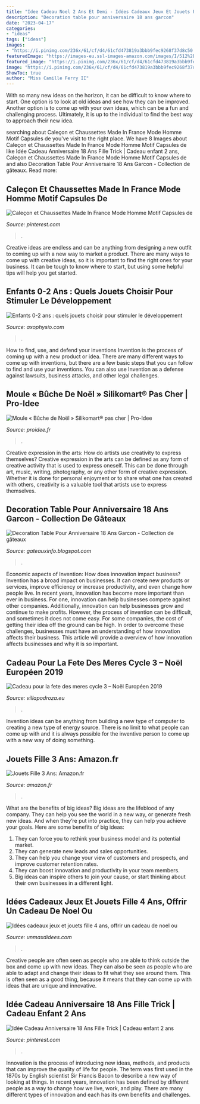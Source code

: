 ```yaml
---
title: "Idee Cadeau Noel 2 Ans Et Demi - Idées Cadeaux Jeux Et Jouets Fille 4 Ans, Offrir Un Cadeau De Noel Ou"
description: "Decoration table pour anniversaire 18 ans garcon"
date: "2023-04-17"
categories:
- "ideas"
tags: ["ideas"]
images:
- "https://i.pinimg.com/236x/61/cf/d4/61cfd473819a3bbb9fec9268f37d8c50.jpg?nii=t"
featuredImage: "https://images-eu.ssl-images-amazon.com/images/I/512%2BVe7uoyL._US500_.jpg"
featured_image: "https://i.pinimg.com/236x/61/cf/d4/61cfd473819a3bbb9fec9268f37d8c50.jpg?nii=t"
image: "https://i.pinimg.com/236x/61/cf/d4/61cfd473819a3bbb9fec9268f37d8c50.jpg?nii=t"
ShowToc: true
author: "Miss Camille Ferry II"
---
```



With so many new ideas on the horizon, it can be difficult to know where to start. One option is to look at old ideas and see how they can be improved. Another option is to come up with your own ideas, which can be a fun and challenging process. Ultimately, it is up to the individual to find the best way to approach their new idea.

	

		
searching about Caleçon et Chaussettes Made In France Mode Homme Motif Capsules de you've visit to the right place. We have 8 Images about Caleçon et Chaussettes Made In France Mode Homme Motif Capsules de like Idée Cadeau Anniversaire 18 Ans Fille Trick | Cadeau enfant 2 ans, Caleçon et Chaussettes Made In France Mode Homme Motif Capsules de and also Decoration Table Pour Anniversaire 18 Ans Garcon - Collection de gâteaux. Read more:
		
    
## Caleçon Et Chaussettes Made In France Mode Homme Motif Capsules De

<img loading=lazy src="https://i.pinimg.com/236x/61/cf/d4/61cfd473819a3bbb9fec9268f37d8c50.jpg?nii=t" onerror="this.onerror=null;this.src='https://tse4.mm.bing.net/th?id=OIP.Xp-EfIBGkg35Le-SPEi7ygAAAA&amp;pid=15.1';" alt="Caleçon et Chaussettes Made In France Mode Homme Motif Capsules de">

_Source: pinterest.com_

>. 

	

Creative ideas are endless and can be anything from designing a new outfit to coming up with a new way to market a product. There are many ways to come up with creative ideas, so it is important to find the right ones for your business. It can be tough to know where to start, but using some helpful tips will help you get started.

    
## Enfants 0-2 Ans : Quels Jouets Choisir Pour Stimuler Le Développement

<img loading=lazy src="https://axophysio.com/wp-content/uploads/2019/10/Jouets-enfants-0-2-ans.jpg" onerror="this.onerror=null;this.src='https://tse1.mm.bing.net/th?id=OIP.uN0AK45N3qaQc0MiUAJPqwHaE7&amp;pid=15.1';" alt="Enfants 0-2 ans : quels jouets choisir pour stimuler le développement">

_Source: axophysio.com_

>. 

	

How to find, use, and defend your inventions
Invention is the process of coming up with a new product or idea. There are many different ways to come up with inventions, but there are a few basic steps that you can follow to find and use your inventions. You can also use Invention as a defense against lawsuits, business attacks, and other legal challenges.

    
## Moule « Bûche De Noël » Silikomart® Pas Cher | Pro-Idee

<img loading=lazy src="https://img.proidee.fr/pimg/517/22/517_225583a_0318.jpg" onerror="this.onerror=null;this.src='https://tse3.mm.bing.net/th?id=OIP.DScdIAP518mCIm1L9mhGuAHaHa&amp;pid=15.1';" alt="Moule « Bûche de Noël » Silikomart® pas cher | Pro-Idee">

_Source: proidee.fr_

>. 

	

Creative expression in the arts: How do artists use creativity to express themselves?
Creative expression in the arts can be defined as any form of creative activity that is used to express oneself. This can be done through art, music, writing, photography, or any other form of creative expression. Whether it is done for personal enjoyment or to share what one has created with others, creativity is a valuable tool that artists use to express themselves.

    
## Decoration Table Pour Anniversaire 18 Ans Garcon - Collection De Gâteaux

<img loading=lazy src="https://i.pinimg.com/originals/d2/69/bb/d269bb3264622f0575e985bb2745c632.jpg" onerror="this.onerror=null;this.src='https://tse4.mm.bing.net/th?id=OIP.4VF9rMnt-2LbFZIQ06SZoQAAAA&amp;pid=15.1';" alt="Decoration Table Pour Anniversaire 18 Ans Garcon - Collection de gâteaux">

_Source: gateauxinfo.blogspot.com_

>. 

	

Economic aspects of Invention: How does innovation impact business?
Invention has a broad impact on businesses. It can create new products or services, improve efficiency or increase productivity, and even change how people live. In recent years, innovation has become more important than ever in business. For one, innovation can help businesses compete against other companies. Additionally, innovation can help businesses grow and continue to make profits. However, the process of invention can be difficult, and sometimes it does not come easy. For some companies, the cost of getting their idea off the ground can be high. In order to overcome these challenges, businesses must have an understanding of how innovation affects their business. This article will provide a overview of how innovation affects businesses and why it is so important.

    
## Cadeau Pour La Fete Des Meres Cycle 3 – Noël Européen 2019

<img loading=lazy src="http://cdn2.momes.net/var/momes/storage/images/media/images/edito-3/idee-cadeau-fete-des-meres/1172529-1-fre-FR/idee-cadeau-fete-des-meres_galerie_very_large.jpg" onerror="this.onerror=null;this.src='https://tse1.mm.bing.net/th?id=OIP.0MnW0Nv9o4LXQhUTZsyLUAHaEH&amp;pid=15.1';" alt="Cadeau pour la fete des meres cycle 3 – Noël Européen 2019">

_Source: villapodroza.eu_

>. 

	

Invention ideas can be anything from building a new type of computer to creating a new type of energy source. There is no limit to what people can come up with and it is always possible for the inventive person to come up with a new way of doing something.

    
## Jouets Fille 3 Ans: Amazon.fr

<img loading=lazy src="https://images-eu.ssl-images-amazon.com/images/I/512%2BVe7uoyL._US500_.jpg" onerror="this.onerror=null;this.src='https://tse4.mm.bing.net/th?id=OIP.c7Sz9-giKIFykDSXvh5OJAHaHa&amp;pid=15.1';" alt="Jouets Fille 3 Ans: Amazon.fr">

_Source: amazon.fr_

>. 

	

What are the benefits of big ideas?
Big ideas are the lifeblood of any company. They can help you see the world in a new way, or generate fresh new ideas. And when they’re put into practice, they can help you achieve your goals. Here are some benefits of big ideas: 
1. They can force you to rethink your business model and its potential market.
2. They can generate new leads and sales opportunities.
3. They can help you change your view of customers and prospects, and improve customer retention rates. 
4. They can boost innovation and productivity in your team members. 
5. Big ideas can inspire others to join your cause, or start thinking about their own businesses in a different light. 

    
## Idées Cadeaux Jeux Et Jouets Fille 4 Ans, Offrir Un Cadeau De Noel Ou

<img loading=lazy src="https://www.unmaxdidees.com/public/jouets_2017/fille_4_ans/.idee_cadeau_fille_4_ans_jeux_eductifs_et_eveil_noel_ou_anniversaire_pas_cher_m.jpg" onerror="this.onerror=null;this.src='https://tse3.mm.bing.net/th?id=OIP.n4AwV4BQDJLacaJY5YSULwAAAA&amp;pid=15.1';" alt="Idées cadeaux jeux et jouets fille 4 ans, offrir un cadeau de noel ou">

_Source: unmaxdidees.com_

>. 

	

Creative people are often seen as people who are able to think outside the box and come up with new ideas. They can also be seen as people who are able to adapt and change their ideas to fit what they see around them. This is often seen as a good thing, because it means that they can come up with ideas that are unique and innovative.

    
## Idée Cadeau Anniversaire 18 Ans Fille Trick | Cadeau Enfant 2 Ans

<img loading=lazy src="https://i.pinimg.com/736x/07/8e/a1/078ea12efa805b7d624d49bbdb82eaa1.jpg" onerror="this.onerror=null;this.src='https://tse4.mm.bing.net/th?id=OIP.NPxenoNl5Su811p1-MASIAHaFw&amp;pid=15.1';" alt="Idée Cadeau Anniversaire 18 Ans Fille Trick | Cadeau enfant 2 ans">

_Source: pinterest.com_

>. 

	

Innovation is the process of introducing new ideas, methods, and products that can improve the quality of life for people. The term was first used in the 1870s by English scientist Sir Francis Bacon to describe a new way of looking at things. In recent years, innovation has been defined by different people as a way to change how we live, work, and play. There are many different types of innovation and each has its own benefits and challenges.

